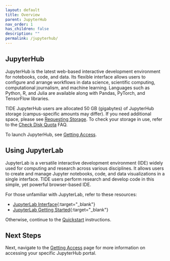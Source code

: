 ```yaml
---
layout: default
title: Overview
parent: JupyterHub
nav_order: 1
has_children: false
description: ""
permalink: /jupyterhub/
---
```



## JupyterHub

JupyterHub is the latest web-based interactive development environment for notebooks, code, and data. Its flexible interface allows users to configure and arrange workflows in data science, scientific computing, computational journalism, and machine learning. Languages such as Python, R, and Julia are available along with Pandas, PyTorch, and TensorFlow libraries.

TIDE JupyterHub users are allocated 50 GB (gigabytes) of JupyterHub storage (campus-specific amounts may differ). If you need additional space, please see [Requesting Storage](/storage-services/requesting-storage). To check your storage in use, refer to the [Check Disk Quota](/jupyterhub/faqs/diskquota) FAQ.

To launch JupyterHub, see [Getting Access](/jupyterhub/gettingaccess).

## Using JupyterLab
JupyterLab is a versatile interactive development environment (IDE) widely used for computing and research across various disciplines. It allows users to create and manage Jupyter notebooks, code, and data visualizations in a single interface. TIDE users perform research and develop code in this simple, yet powerful browser-based IDE. 

For those unfamiliar with JupyterLab, refer to these resources: 
- [JupyterLab Interface](https://www.datacamp.com/tutorial/installing-jupyter-notebook#:~:text=DataCamp%20tutorial.-,JupyterLab%20Interface,-JupyterLab%20interface%20is){:target="_blank"}
- [JupyterLab Getting Started](https://jupyterlab.readthedocs.io/en/latest/getting_started/overview.html){:target="_blank"}

Otherwise, continue to the [Quickstart](/jupyterhub/quickstart) instructions.

## Next Steps
Next, navigate to the [Getting Access](/jupyterhub/gettingaccess) page for more information on accessing your specific JupyterHub portal.